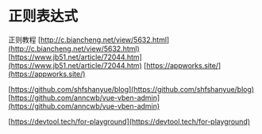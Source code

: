 # 正则表达式

正则教程      [http://c.biancheng.net/view/5632.html](http://c.biancheng.net/view/5632.html)        [https://www.jb51.net/article/72044.htm](https://www.jb51.net/article/72044.htm)
[https://appworks.site/](https://appworks.site/)
​

[https://github.com/shfshanyue/blog](https://github.com/shfshanyue/blog)
[https://github.com/anncwb/vue-vben-admin](https://github.com/anncwb/vue-vben-admin)
​

[https://devtool.tech/for-playground](https://devtool.tech/for-playground)
